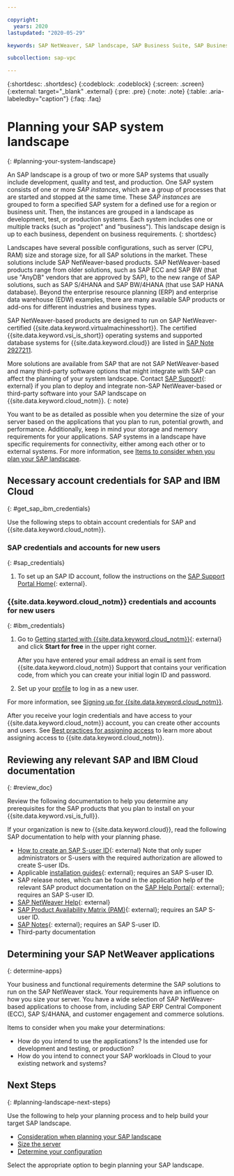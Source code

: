 ```yaml
---

copyright:
  years: 2020
lastupdated: "2020-05-29"

keywords: SAP NetWeaver, SAP landscape, SAP Business Suite, SAP Business Warehouse, SAP BW

subcollection: sap-vpc

---
```


{:shortdesc: .shortdesc}
{:codeblock: .codeblock}
{:screen: .screen}
{:external: target="_blank" .external}
{:pre: .pre}
{:note: .note}
{:table: .aria-labeledby="caption"}
{:faq: .faq}

# Planning your SAP system landscape
{: #planning-your-system-landscape}

An SAP landscape is a group of two or more SAP systems that usually include development, quality and test, and production. One SAP system consists of one or more *SAP instances*, which are a group of processes that are started and stopped at the same time. These *SAP instances* are grouped to form a specified SAP system for a defined use for a region or business unit. Then, the instances are grouped in a landscape as development, test, or production systems. Each system includes one or multiple tracks (such as "project" and "business"). This landscape design is up to each business, dependent on business requirements.
{: shortdesc}

Landscapes have several possible configurations, such as server (CPU, RAM) size and storage size, for all SAP solutions in the market. These solutions include SAP NetWeaver-based products. SAP NetWeaver-based products range from older solutions, such as SAP ECC and SAP BW (that use "AnyDB" vendors that are approved by SAP), to the new range of SAP solutions, such as SAP S/4HANA and SAP BW/4HANA (that use SAP HANA database). Beyond the enterprise resource planning (ERP) and enterprise data warehouse (EDW) examples, there are many available SAP products or add-ons for different industries and business types.

SAP NetWeaver-based products are designed to run on SAP NetWeaver-certified {{site.data.keyword.virtualmachinesshort}}. The certified {{site.data.keyword.vsi_is_short}} operating systems and supported database systems for {{site.data.keyword.cloud}} are listed in [SAP Note 2927211](https://launchpad.support.sap.com/#/notes/2927211).

More solutions are available from SAP that are not SAP NetWeaver-based and many third-party software options that might integrate with SAP can affect the planning of your system landscape. Contact [SAP Support](https://support.sap.com/en/index.html){: external} if you plan to deploy and integrate non-SAP NetWeaver-based or third-party software into your SAP landscape on {{site.data.keyword.cloud_notm}}.
{: note}

You want to be as detailed as possible when you determine the size of your server based on the applications that you plan to run, potential growth, and performance. Additionally, keep in mind your storage and memory requirements for your applications. SAP systems in a landscape have specific requirements for connectivity, either among each other or to external systems. For more information, see [Items to consider when you plan your SAP landscape](/docs/sap-vpc?topic=sap-vpc-considerations).

## Necessary account credentials for SAP and IBM Cloud
{: #get_sap_ibm_credentials}

Use the following steps to obtain account credentials for SAP and {{site.data.keyword.cloud_notm}}.

### SAP credentials and accounts for new users
{: #sap_credentials}

1. To set up an SAP ID account, follow the instructions on the [SAP Support Portal Home](https://support.sap.com/en/my-support/users.html){: external}.

### {{site.data.keyword.cloud_notm}} credentials and accounts for new users
{: #ibm_credentials}

1. Go to [Getting started with {{site.data.keyword.cloud_notm}}](https://www.ibm.com/cloud/get-started){: external} and click **Start for free** in the upper right corner.

   After you have entered your email address an email is sent from {{site.data.keyword.cloud_notm}} Support that contains your verification code, from which you can create your initial login ID and password.

1. Set up your [profile](/docs/account?topic=account-usersettings#profile-photo) to log in as a new user.

For more information, see [Signing up for {{site.data.keyword.cloud_notm}}](docs/account?topic=account-signup).

After you receive your login credentials and have access to your {{site.data.keyword.cloud_notm}} account, you can create other accounts and users. See [Best practices for assigning access](/docs/iam?topic=iam-account_setup) to learn more about assigning access to {{site.data.keyword.cloud_notm}}.

## Reviewing any relevant SAP and IBM Cloud documentation
{: #review_doc}

Review the following documentation to help you determine any prerequisites for the SAP products that you plan to install on your {{site.data.keyword.vsi_is_full}}.

If your organization is new to {{site.data.keyword.cloud}}, read the following SAP documentation to help with your planning phase.
  * [How to create an SAP S-user ID](https://www.youtube.com/watch?v=4wICiRTP8u0/){: external} Note that only super administrators or S-users with the required authorization are allowed to create S-user IDs.
  * Applicable [installation guides](https://support.sap.com/en/my-support/software-downloads.html){: external}; requires an SAP S-user ID.
  * SAP release notes, which can be found in the application help of the relevant SAP product documentation on the [SAP Help Portal](https://help.sap.com/viewer/index){: external}; requires an SAP S-user ID.
  * [SAP NetWeaver Help](https://help.sap.com/viewer/product/SAP_NETWEAVER/ALL/en-US){: external}
  * [SAP Product Availability Matrix (PAM)](https://support.sap.com/en/release-upgrade-maintenance.html#section_1969201630){: external}; requires an SAP S-user ID.
  * [SAP Notes](https://support.sap.com/en/my-support/knowledge-base.html){: external}; requires an SAP S-user ID.
  * Third-party documentation

## Determining your SAP NetWeaver applications
{: determine-apps}

Your business and functional requirements determine the SAP solutions to run on the SAP NetWeaver stack. Your requirements have an influence on how you size your server. You have a wide selection of SAP NetWeaver-based applications to choose from, including SAP ERP Central Component (ECC), SAP S/4HANA, and customer engagement and commerce solutions.

Items to consider when you make your determinations:
  * How do you intend to use the applications? Is the intended use for development and testing, or production?
  * How do you intend to connect your SAP workloads in Cloud to your existing network and systems?

## Next Steps
{: #planning-landscape-next-steps}

Use the following to help your planning process and to help build your target SAP landscape.

  * [Consideration when planning your SAP landscape](/docs/sap-vpc?topic=sap-vpc-considerations)
  * [Size the server](/docs/sap-vpc?topic=sap-vpc-size_the_server#size_the_server)
  * [Determine your configuration](/docs/sap-vpc?topic=sap-vpc-determine_configuration#determine_configuration)

Select the appropriate option to begin planning your SAP landscape.
